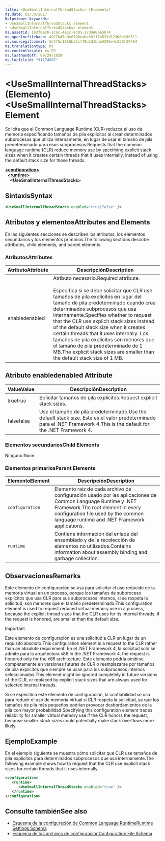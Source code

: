 ```yaml
---
title: <UseSmallInternalThreadStacks> (Elemento)
ms.date: 03/30/2017
helpviewer_keywords:
- UseSmallInternalThreadStacks element
- <UseSmallInternalThreadStacks> element
ms.assetid: 1e3f6ec0-1cac-4e1c-9c81-17d948ae5874
ms.openlocfilehash: 4917b47e9e8196eabe691f74531d12308ef80311
ms.sourcegitcommit: 5b475c1855b32cf78d2d1bbb4295e4c236f39464
ms.translationtype: MT
ms.contentlocale: es-ES
ms.lasthandoff: 09/24/2020
ms.locfileid: "91174087"
---
```

# <a name="usesmallinternalthreadstacks-element"></a><span data-ttu-id="5c7cc-102">\<UseSmallInternalThreadStacks> (Elemento)</span><span class="sxs-lookup"><span data-stu-id="5c7cc-102">\<UseSmallInternalThreadStacks> Element</span></span>

<span data-ttu-id="5c7cc-103">Solicita que el Common Language Runtime (CLR) reduzca el uso de memoria especificando tamaños de pila explícitos al crear determinados subprocesos que utiliza internamente, en lugar de usar el tamaño de pila predeterminado para esos subprocesos.</span><span class="sxs-lookup"><span data-stu-id="5c7cc-103">Requests that the common language runtime (CLR) reduce memory use by specifying explicit stack sizes when it creates certain threads that it uses internally, instead of using the default stack size for those threads.</span></span>  
  
[**\<configuration>**](../configuration-element.md)\
&nbsp;&nbsp;[**\<runtime>**](runtime-element.md)\
&nbsp;&nbsp;&nbsp;&nbsp;**\<UseSmallInternalThreadStacks>**  
  
## <a name="syntax"></a><span data-ttu-id="5c7cc-104">Sintaxis</span><span class="sxs-lookup"><span data-stu-id="5c7cc-104">Syntax</span></span>  
  
```xml  
<UseSmallInternalThreadStacks enabled="true|false" />  
```  
  
## <a name="attributes-and-elements"></a><span data-ttu-id="5c7cc-105">Atributos y elementos</span><span class="sxs-lookup"><span data-stu-id="5c7cc-105">Attributes and Elements</span></span>  

 <span data-ttu-id="5c7cc-106">En las siguientes secciones se describen los atributos, los elementos secundarios y los elementos primarios.</span><span class="sxs-lookup"><span data-stu-id="5c7cc-106">The following sections describe attributes, child elements, and parent elements.</span></span>  
  
### <a name="attributes"></a><span data-ttu-id="5c7cc-107">Atributos</span><span class="sxs-lookup"><span data-stu-id="5c7cc-107">Attributes</span></span>  
  
|<span data-ttu-id="5c7cc-108">Atributo</span><span class="sxs-lookup"><span data-stu-id="5c7cc-108">Attribute</span></span>|<span data-ttu-id="5c7cc-109">Descripción</span><span class="sxs-lookup"><span data-stu-id="5c7cc-109">Description</span></span>|  
|---------------|-----------------|  
|<span data-ttu-id="5c7cc-110">enabled</span><span class="sxs-lookup"><span data-stu-id="5c7cc-110">enabled</span></span>|<span data-ttu-id="5c7cc-111">Atributo necesario.</span><span class="sxs-lookup"><span data-stu-id="5c7cc-111">Required attribute.</span></span><br /><br /> <span data-ttu-id="5c7cc-112">Especifica si se debe solicitar que CLR use tamaños de pila explícitos en lugar del tamaño de pila predeterminado cuando crea determinados subprocesos que usa internamente.</span><span class="sxs-lookup"><span data-stu-id="5c7cc-112">Specifies whether to request that the CLR use explicit stack sizes instead of the default stack size when it creates certain threads that it uses internally.</span></span> <span data-ttu-id="5c7cc-113">Los tamaños de pila explícitos son menores que el tamaño de pila predeterminado de 1 MB.</span><span class="sxs-lookup"><span data-stu-id="5c7cc-113">The explicit stack sizes are smaller than the default stack size of 1 MB.</span></span>|  
  
## <a name="enabled-attribute"></a><span data-ttu-id="5c7cc-114">Atributo enabled</span><span class="sxs-lookup"><span data-stu-id="5c7cc-114">enabled Attribute</span></span>  
  
|<span data-ttu-id="5c7cc-115">Value</span><span class="sxs-lookup"><span data-stu-id="5c7cc-115">Value</span></span>|<span data-ttu-id="5c7cc-116">Descripción</span><span class="sxs-lookup"><span data-stu-id="5c7cc-116">Description</span></span>|  
|-----------|-----------------|  
|<span data-ttu-id="5c7cc-117">true</span><span class="sxs-lookup"><span data-stu-id="5c7cc-117">true</span></span>|<span data-ttu-id="5c7cc-118">Solicitar tamaños de pila explícitos.</span><span class="sxs-lookup"><span data-stu-id="5c7cc-118">Request explicit stack sizes.</span></span>|  
|<span data-ttu-id="5c7cc-119">false</span><span class="sxs-lookup"><span data-stu-id="5c7cc-119">false</span></span>|<span data-ttu-id="5c7cc-120">Use el tamaño de pila predeterminado.</span><span class="sxs-lookup"><span data-stu-id="5c7cc-120">Use the default stack size.</span></span> <span data-ttu-id="5c7cc-121">Este es el valor predeterminado para el .NET Framework 4.</span><span class="sxs-lookup"><span data-stu-id="5c7cc-121">This is the default for the .NET Framework 4.</span></span>|  
  
### <a name="child-elements"></a><span data-ttu-id="5c7cc-122">Elementos secundarios</span><span class="sxs-lookup"><span data-stu-id="5c7cc-122">Child Elements</span></span>  

 <span data-ttu-id="5c7cc-123">Ninguno.</span><span class="sxs-lookup"><span data-stu-id="5c7cc-123">None.</span></span>  
  
### <a name="parent-elements"></a><span data-ttu-id="5c7cc-124">Elementos primarios</span><span class="sxs-lookup"><span data-stu-id="5c7cc-124">Parent Elements</span></span>  
  
|<span data-ttu-id="5c7cc-125">Elemento</span><span class="sxs-lookup"><span data-stu-id="5c7cc-125">Element</span></span>|<span data-ttu-id="5c7cc-126">Descripción</span><span class="sxs-lookup"><span data-stu-id="5c7cc-126">Description</span></span>|  
|-------------|-----------------|  
|`configuration`|<span data-ttu-id="5c7cc-127">Elemento raíz de cada archivo de configuración usado por las aplicaciones de Common Language Runtime y .NET Framework.</span><span class="sxs-lookup"><span data-stu-id="5c7cc-127">The root element in every configuration file used by the common language runtime and .NET Framework applications.</span></span>|  
|`runtime`|<span data-ttu-id="5c7cc-128">Contiene información del enlace del ensamblado y de la recolección de elementos no utilizados.</span><span class="sxs-lookup"><span data-stu-id="5c7cc-128">Contains information about assembly binding and garbage collection.</span></span>|  
  
## <a name="remarks"></a><span data-ttu-id="5c7cc-129">Observaciones</span><span class="sxs-lookup"><span data-stu-id="5c7cc-129">Remarks</span></span>  

 <span data-ttu-id="5c7cc-130">Este elemento de configuración se usa para solicitar el uso reducido de la memoria virtual en un proceso, porque los tamaños de subproceso explícitos que usa CLR para sus subprocesos internos, si se respeta la solicitud, son menores que el tamaño predeterminado.</span><span class="sxs-lookup"><span data-stu-id="5c7cc-130">This configuration element is used to request reduced virtual memory use in a process, because the explicit thread sizes that the CLR uses for its internal threads, if the request is honored, are smaller than the default size.</span></span>  
  
> [!IMPORTANT]
> <span data-ttu-id="5c7cc-131">Este elemento de configuración es una solicitud a CLR en lugar de un requisito absoluto.</span><span class="sxs-lookup"><span data-stu-id="5c7cc-131">This configuration element is a request to the CLR rather than an absolute requirement.</span></span> <span data-ttu-id="5c7cc-132">En el .NET Framework 4, la solicitud solo se admite para la arquitectura x86.</span><span class="sxs-lookup"><span data-stu-id="5c7cc-132">In the .NET Framework 4, the request is honored only for the x86 architecture.</span></span> <span data-ttu-id="5c7cc-133">Este elemento podría omitirse completamente en versiones futuras de CLR o reemplazarse por tamaños de pila explícitos que siempre se usan para los subprocesos internos seleccionados.</span><span class="sxs-lookup"><span data-stu-id="5c7cc-133">This element might be ignored completely in future versions of the CLR, or replaced by explicit stack sizes that are always used for selected internal threads.</span></span>  
  
 <span data-ttu-id="5c7cc-134">Si se especifica este elemento de configuración, la confiabilidad se usa para reducir el uso de memoria virtual si CLR respeta la solicitud, ya que los tamaños de pila más pequeños podrían provocar desbordamientos de la pila con mayor probabilidad.</span><span class="sxs-lookup"><span data-stu-id="5c7cc-134">Specifying this configuration element trades reliability for smaller virtual memory use if the CLR honors the request, because smaller stack sizes could potentially make stack overflows more likely.</span></span>  
  
## <a name="example"></a><span data-ttu-id="5c7cc-135">Ejemplo</span><span class="sxs-lookup"><span data-stu-id="5c7cc-135">Example</span></span>  

 <span data-ttu-id="5c7cc-136">En el ejemplo siguiente se muestra cómo solicitar que CLR use tamaños de pila explícitos para determinados subprocesos que usa internamente.</span><span class="sxs-lookup"><span data-stu-id="5c7cc-136">The following example shows how to request that the CLR use explicit stack sizes for certain threads that it uses internally.</span></span>  
  
```xml  
<configuration>  
   <runtime>  
      <UseSmallInternalThreadStacks enabled="true" />  
   </runtime>  
</configuration>  
```  
  
## <a name="see-also"></a><span data-ttu-id="5c7cc-137">Consulte también</span><span class="sxs-lookup"><span data-stu-id="5c7cc-137">See also</span></span>

- [<span data-ttu-id="5c7cc-138">Esquema de la configuración de Common Language Runtime</span><span class="sxs-lookup"><span data-stu-id="5c7cc-138">Runtime Settings Schema</span></span>](index.md)
- [<span data-ttu-id="5c7cc-139">Esquema de los archivos de configuración</span><span class="sxs-lookup"><span data-stu-id="5c7cc-139">Configuration File Schema</span></span>](../index.md)
